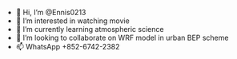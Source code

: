 - 👋 Hi, I’m @Ennis0213
- 👀 I’m interested in watching movie
- 🌱 I’m currently learning atmospheric science
- 💞️ I’m looking to collaborate on WRF model in urban BEP scheme
- 📫 WhatsApp +852-6742-2382

<!---
Ennis0213/Ennis0213 is a ✨ special ✨ repository because its `README.md` (this file) appears on your GitHub profile.
You can click the Preview link to take a look at your changes.
--->
